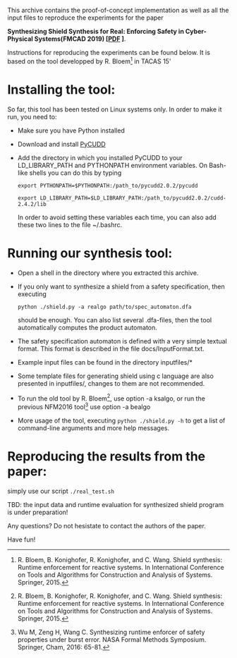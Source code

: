 This archive contains the proof-of-concept implementation as well as all the 
input files to reproduce the experiments for the paper 

**Synthesizing Shield Synthesis for Real: Enforcing Safety in Cyber-Physical Systems(FMCAD 2019) [[PDF](./docs/WuWDW19.pdf) ]**. 

Instructions for reproducing the experiments can be found below. 
It is based on the tool developped by R. Bloem[^1] in TACAS 15'

Installing the tool:
====================
So far, this tool has been tested on Linux systems only. In order to 
make it run, you need to:

 - Make sure you have Python installed
 - Download and install [PyCUDD](http://bears.ece.ucsb.edu/pycudd.html) 
 - Add the directory in which you installed PyCUDD to your 
   LD_LIBRARY_PATH and PYTHONPATH environment variables. 
   On Bash-like shells you can do this by typing

   ```
   export PYTHONPATH=$PYTHONPATH:/path_to/pycudd2.0.2/pycudd
   
   export LD_LIBRARY_PATH=$LD_LIBRARY_PATH:/path_to/pycudd2.0.2/cudd-2.4.2/lib
    ```
   In order to avoid setting these variables each time, you can also add these
   two lines to the file ~/.bashrc.

 
Running our synthesis tool:
===========================
 - Open a shell in the directory where you extracted this archive. 

 - If you only want to synthesize a shield from a safety specification, then
   executing

   ```
   python ./shield.py -a realgo path/to/spec_automaton.dfa
   ```   
   should be enough. You can also list several .dfa-files, then the tool
   automatically computes the product automaton. 

 - The safety specification automaton is defined with a very simple textual
   format. This format is described in the file docs/InputFormat.txt.

 - Example input files can be found in the directory inputfiles/*

 - Some template files for generating shield using c language are also presented in inputfiles/, changes to them are not recommended.

 - To run the old tool by R. Bloem[^1], use option -a ksalgo, or run the previous NFM2016 tool[^2] use option -a bealgo

 - More usage of the tool, executing `python ./shield.py -h` to get a list of command-line arguments and more help messages.
 
Reproducing the results from the paper:
=======================================
simply use our script `./real_test.sh` 

TBD: the input data and runtime evaluation for synthesized shield program is under preparation!
  

Any questions? Do not hesistate to contact the authors of the paper.

Have fun!


[^1]: R. Bloem, B. Konighofer, R. Konighofer, and C. Wang. Shield synthesis: Runtime enforcement
for reactive systems. In International Conference on Tools and Algorithms for Construction
and Analysis of Systems. Springer, 2015.

[^2]: Wu M, Zeng H, Wang C. Synthesizing runtime enforcer of safety properties under burst error. NASA Formal Methods Symposium. Springer, Cham, 2016: 65-81. 
